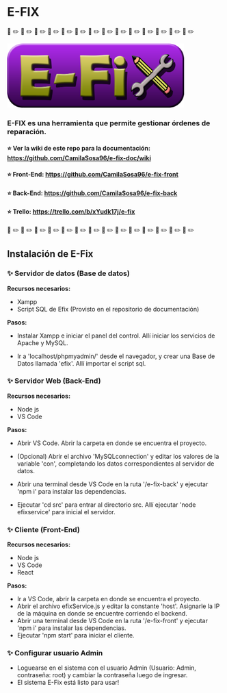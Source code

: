 # E-FIX
:wrench: :pencil2: :wrench: :pencil2: :wrench: :pencil2: :wrench: :pencil2: :wrench: :pencil2: :wrench: :pencil2: :wrench: :pencil2: :wrench: :pencil2: :wrench: :pencil2: :wrench: :pencil2: :wrench: :pencil2: :wrench: :pencil2: :wrench: :pencil2: :wrench: :pencil2:

<img src="./efixlogo.png" height="150">

### E-FIX es una herramienta que permite gestionar órdenes de reparación.

 #### :star: Ver la wiki de este repo para la documentación: https://github.com/CamilaSosa96/e-fix-doc/wiki
 #### :star: Front-End: https://github.com/CamilaSosa96/e-fix-front
 #### :star: Back-End: https://github.com/CamilaSosa96/e-fix-back
 #### :star: Trello: https://trello.com/b/xYudk17j/e-fix

:wrench: :pencil2: :wrench: :pencil2: :wrench: :pencil2: :wrench: :pencil2: :wrench: :pencil2: :wrench: :pencil2: :wrench: :pencil2: :wrench: :pencil2: :wrench: :pencil2: :wrench: :pencil2: :wrench: :pencil2: :wrench: :pencil2: :wrench: :pencil2: :wrench: :pencil2:

 ## Instalación de E-Fix 
 ### :sparkles: Servidor de datos (Base de datos)
 <b>Recursos necesarios:</b>
 * Xampp
 * Script SQL de Efix (Provisto en el repositorio de documentación)

<b>Pasos:</b>
- Instalar Xampp e iniciar el panel del control. Allí iniciar los servicios de Apache y MySQL.

- Ir a 'localhost/phpmyadmin/' desde el navegador, y crear una Base de Datos llamada 'efix'. Allí importar el script sql.

### :sparkles: Servidor Web (Back-End)
<b>Recursos necesarios:</b>
* Node js 
* VS Code

<b>Pasos:</b>
- Abrir VS Code. Abrir la carpeta en donde se encuentra el proyecto. 

- (Opcional) Abrir el archivo 'MySQLconnection' y editar los valores de la variable 'con', completando los datos
correspondientes al servidor de datos.

- Abrir una terminal desde VS Code en la ruta '/e-fix-back' y ejecutar 'npm i' para instalar las dependencias.

- Ejecutar 'cd src' para entrar al directorio src. Allí ejecutar 'node efixservice' para inicial el servidor.

### :sparkles: Cliente (Front-End)
<b>Recursos necesarios:</b>
* Node js
* VS Code
* React

<b>Pasos:</b>
- Ir a VS Code, abrir la carpeta en donde se encuentra el proyecto.
- Abrir el archivo efixService.js y editar la constante 'host'. Asignarle la IP de la máquina en donde se encuentre corriendo el backend. 
- Abrir una terminal desde VS Code en la ruta '/e-fix-front' y ejecutar 'npm i' para instalar las dependencias.
- Ejecutar 'npm start' para iniciar el cliente.

### :sparkles: Configurar usuario Admin
- Loguearse en el sistema con el usuario Admin (Usuario: Admin, contraseña: root) y cambiar la contraseña luego de ingresar.
- El sistema E-Fix está listo para usar!


